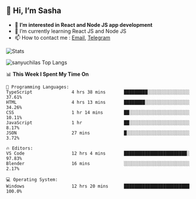 ## 👋 Hi, I’m Sasha

- 👀 **I’m interested in React and Node JS app development** 
- 🌱 I’m currently learning React JS and Node JS
- 📫 How to contact me : [Email](mailto:sanyuchilas@gmail.com), [Telegram](https://t.me/sanyuchilas)

![Stats](https://github-readme-stats.vercel.app/api?username=sanyuchilas&show_icons=true&theme=react&hide=issues&count_private=true&layout=compact)

![sanyuchilas Top Langs](https://github-readme-stats.vercel.app/api/top-langs/?username=sanyuchilas&theme=react&hide_border=true&include_all_commits=true&count_private=true)

<!--START_SECTION:waka-->
📊 **This Week I Spent My Time On** 

```text
💬 Programming Languages: 
TypeScript               4 hrs 38 mins       █████████░░░░░░░░░░░░░░░░   37.61% 
HTML                     4 hrs 13 mins       ████████░░░░░░░░░░░░░░░░░   34.26% 
CSS                      1 hr 14 mins        ██░░░░░░░░░░░░░░░░░░░░░░░   10.11% 
JavaScript               1 hr                ██░░░░░░░░░░░░░░░░░░░░░░░   8.17% 
JSON                     27 mins             █░░░░░░░░░░░░░░░░░░░░░░░░   3.72%

🔥 Editors: 
VS Code                  12 hrs 4 mins       ████████████████████████░   97.83% 
Blender                  16 mins             ░░░░░░░░░░░░░░░░░░░░░░░░░   2.17%

💻 Operating System: 
Windows                  12 hrs 20 mins      █████████████████████████   100.0%

```


<!--END_SECTION:waka-->
